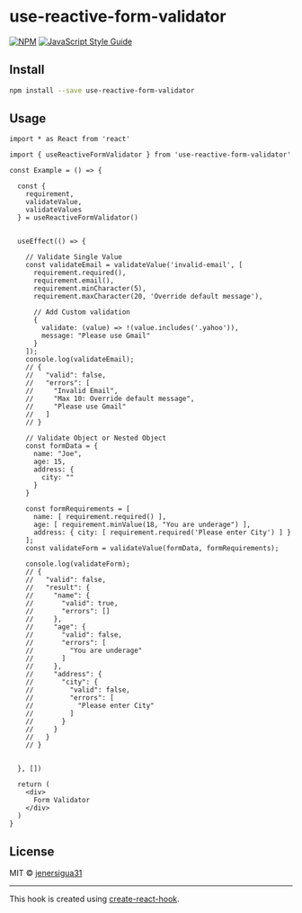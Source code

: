 # use-reactive-form-validator

> 

[![NPM](https://img.shields.io/npm/v/use-reactive-form-validator.svg)](https://www.npmjs.com/package/use-reactive-form-validator) [![JavaScript Style Guide](https://img.shields.io/badge/code_style-standard-brightgreen.svg)](https://standardjs.com)

## Install

```bash
npm install --save use-reactive-form-validator
```

## Usage

```tsx
import * as React from 'react'

import { useReactiveFormValidator } from 'use-reactive-form-validator'

const Example = () => {
  
  const { 
    requirement, 
    validateValue, 
    validateValues 
  } = useReactiveFormValidator()
  

  useEffect(() => {

    // Validate Single Value
    const validateEmail = validateValue('invalid-email', [
      requirement.required(),
      requirement.email(),
      requirement.minCharacter(5),
      requirement.maxCharacter(20, 'Override default message'),
      
      // Add Custom validation
      {
        validate: (value) => !(value.includes('.yahoo')),
        message: "Please use Gmail"
      }      
    ]);
    console.log(validateEmail);
    // {
    //   "valid": false,
    //   "errors": [
    //     "Invalid Email",
    //     "Max 10: Override default message",
    //     "Please use Gmail"
    //   ]
    // }

    // Validate Object or Nested Object
    const formData = {
      name: "Joe",
      age: 15,
      address: {
        city: ""
      }
    }

    const formRequirements = [
      name: [ requirement.required() ],
      age: [ requirement.minValue(18, "You are underage") ],
      address: { city: [ requirement.required('Please enter City') ] }
    ];
    const validateForm = validateValue(formData, formRequirements);

    console.log(validateForm);
    // {
    //   "valid": false,
    //   "result": {
    //     "name": {
    //       "valid": true,
    //       "errors": []
    //     },
    //     "age": {
    //       "valid": false,
    //       "errors": [
    //         "You are underage"
    //       ]
    //     },
    //     "address": {
    //       "city": {
    //         "valid": false,
    //         "errors": [
    //           "Please enter City"
    //         ]
    //       }
    //     }
    //   }
    // }


  }, [])

  return (
    <div>
      Form Validator
    </div>
  )
}
```

## License

MIT © [jenersigua31](https://github.com/jenersigua31)

---

This hook is created using [create-react-hook](https://github.com/hermanya/create-react-hook).
